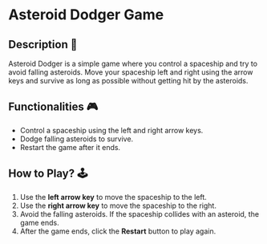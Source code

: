# Asteroid Dodger Game

## Description 🚀

Asteroid Dodger is a simple game where you control a spaceship and try to avoid falling asteroids. Move your spaceship left and right using the arrow keys and survive as long as possible without getting hit by the asteroids.

## Functionalities 🎮

- Control a spaceship using the left and right arrow keys.
- Dodge falling asteroids to survive.
- Restart the game after it ends.

## How to Play? 🕹️

1. Use the **left arrow key** to move the spaceship to the left.
2. Use the **right arrow key** to move the spaceship to the right.
3. Avoid the falling asteroids. If the spaceship collides with an asteroid, the game ends.
4. After the game ends, click the **Restart** button to play again.





